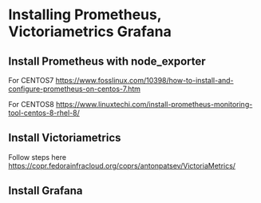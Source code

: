 # Installing Prometheus, Victoriametrics Grafana

## Install Prometheus with node_exporter

For CENTOS7
https://www.fosslinux.com/10398/how-to-install-and-configure-prometheus-on-centos-7.htm

For CENTOS8
https://www.linuxtechi.com/install-prometheus-monitoring-tool-centos-8-rhel-8/

## Install Victoriametrics

Follow steps here
https://copr.fedorainfracloud.org/coprs/antonpatsev/VictoriaMetrics/


## Install Grafana

